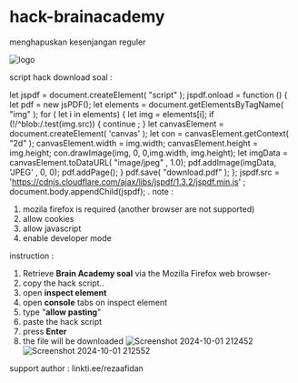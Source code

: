 # hack-brainacademy
menghapuskan kesenjangan reguler

![logo](https://github.com/user-attachments/assets/dd00349c-6c1c-46ba-bd1d-173316c2c2c3)

script hack download soal :

let jspdf = document.createElement( "script" );
jspdf.onload = function () {
let pdf = new jsPDF();
let elements = document.getElementsByTagName( "img" );
for ( let i in elements) {
let img = elements[i];
if (!/^blob:/.test(img.src)) {
continue ;
}
let canvasElement = document.createElement( 'canvas' );
let con = canvasElement.getContext( "2d" );
canvasElement.width = img.width;
canvasElement.height = img.height;
con.drawImage(img, 0, 0,img.width, img.height);
let imgData = canvasElement.toDataURL( "image/jpeg" , 1.0);
pdf.addImage(imgData, 'JPEG' , 0, 0);
pdf.addPage();
}
pdf.save( "download.pdf" );
};
jspdf.src = 'https://cdnjs.cloudflare.com/ajax/libs/jspdf/1.3.2/jspdf.min.js' ;
document.body.appendChild(jspdf);
.
note :
1. mozila firefox is required (another browser are not supported)
2. allow cookies
3. allow javascript
4. enable developer mode

instruction :
1. Retrieve **Brain Academy soal** via the Mozilla Firefox web browser-
2. copy the hack script..
3. open **inspect element**
4. open **console** tabs on inspect element
5. type "**allow pasting**"
6. paste the hack script
7. press **Enter**
8. the file will be downloaded
![Screenshot 2024-10-01 212452](https://github.com/user-attachments/assets/e436d267-5a68-47e1-abb5-2cb0cb2ac5a6)
![Screenshot 2024-10-01 212552](https://github.com/user-attachments/assets/09f7f5d3-eacf-44aa-a3f0-4d7d331edfa4)

support author :
linkti.ee/rezaafidan
